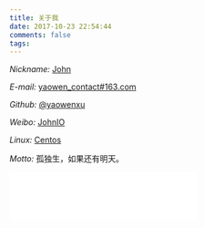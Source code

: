 ```yaml
---
title: 关于我
date: 2017-10-23 22:54:44
comments: false
tags: 
---
```


  <i class="fa fa-user-circle-o"> Nickname:</i> [John](http://www.ifrom.top) 

  <i class="fa fa-envelope"> E-mail:</i> [yaowen_contact#163.com](yaowen_contact@163.com)

  <i class="fa fa-github"> Github:</i> [@yaowenxu](https://github.com/yaowenxu)

  <i class="fa fa-weibo"> Weibo:</i> [JohnIO](http://weibo.com/p/1005052346130892/home?from=page_100505&mod=TAB&is_all=1#place)

  <i class="fa fa-linux"> Linux:</i> [Centos](https://www.centos.org) 

  <i class="fa fa-fire"> Motto:</i> 孤独生，如果还有明天。

  <iframe align="center" frameborder="no" border="0" marginwidth="0" marginheight="0" width=330 height=86 src="//music.163.com/outchain/player?type=2&id=5235474&auto=1&height=66"></iframe>